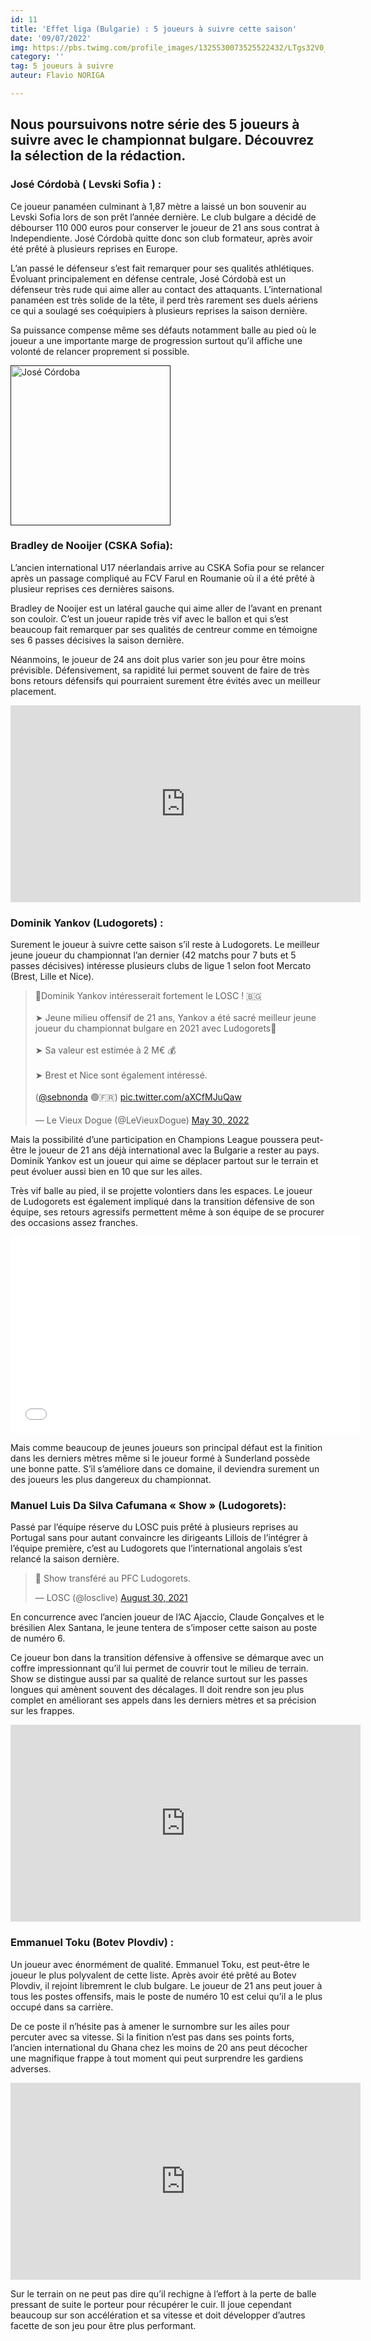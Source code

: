 ```yaml
---
id: 11
title: 'Effet liga (Bulgarie) : 5 joueurs à suivre cette saison'
date: '09/07/2022'
img: https://pbs.twimg.com/profile_images/1325530073525522432/LTgs32V0_400x400.jpg
category: ''
tag: 5 joueurs à suivre
auteur: Flavio NORIGA

---
```

## Nous poursuivons notre série des 5 joueurs à suivre avec le championnat bulgare. Découvrez la sélection de la rédaction.

### José Córdobà ( Levski Sofia ) :

Ce joueur panaméen culminant à 1,87 mètre a laissé un bon souvenir au Levski Sofia lors de son prêt l’année dernière. Le club bulgare a décidé de débourser 110 000 euros pour conserver le joueur de 21 ans sous contrat à Independiente. José Córdobà quitte donc son club formateur, après avoir été prêté à plusieurs reprises en Europe.

L’an passé le défenseur s’est fait remarquer pour ses qualités athlétiques. Évoluant principalement en défense centrale, José Córdobà est un défenseur très rude qui aime aller au contact des attaquants. L’international panaméen est très solide de la tête, il perd très rarement ses duels aériens ce qui a soulagé ses coéquipiers à plusieurs reprises la saison dernière.

Sa puissance compense même ses défauts notamment balle au pied où le joueur a une importante marge de progression surtout qu’il affiche une volonté de relancer proprement si possible.

<a title="Biser Todorov, CC BY 4.0 &lt;https://creativecommons.org/licenses/by/4.0&gt;, via Wikimedia Commons" href=""><img width="256" alt="José Córdoba" src=""></a>

### Bradley de Nooijer (CSKA Sofia):

L’ancien international U17 néerlandais arrive au CSKA Sofia pour se relancer après un passage compliqué au FCV Farul en Roumanie où il a été prêté à plusieur reprises ces dernières saisons.

Bradley de Nooijer est un latéral gauche qui aime aller de l’avant en prenant son couloir. C’est un joueur rapide très vif avec le ballon et qui s’est beaucoup fait remarquer par ses qualités de centreur comme en témoigne ses 6 passes décisives la saison dernière.

Néanmoins, le joueur de 24 ans doit plus varier son jeu pour être moins prévisible. Défensivement, sa rapidité lui permet souvent de faire de très bons retours défensifs qui pourraient surement être évités avec un meilleur placement.

<iframe width="560" height="315" src="https://www.youtube.com/embed/BHy-nKps_xk" title="YouTube video player" frameborder="0" allow="accelerometer; autoplay; clipboard-write; encrypted-media; gyroscope; picture-in-picture" allowfullscreen></iframe>

### Dominik Yankov (Ludogorets) :

Surement le joueur à suivre cette saison s’il reste à Ludogorets. Le meilleur jeune joueur du championnat l’an dernier (42 matchs pour 7 buts et 5 passes décisives) intéresse plusieurs clubs de ligue 1 selon foot Mercato (Brest, Lille et Nice).

<blockquote class="twitter-tweet"><p lang="fr" dir="ltr">🚨Dominik Yankov intéresserait fortement le LOSC ! 🇧🇬<br><br>➤ Jeune milieu offensif de 21 ans, Yankov a été sacré meilleur jeune joueur du championnat bulgare en 2021 avec Ludogorets🌟<br><br>➤ Sa valeur est estimée à 2 M€ 💰<br><br>➤ Brest et Nice sont également intéressé. <br><br>(<a href="https://twitter.com/sebnonda?ref_src=twsrc%5Etfw">@sebnonda</a> 🟢🇫🇷) <a href="https://t.co/aXCfMJuQaw">pic.twitter.com/aXCfMJuQaw</a></p>&mdash; Le Vieux Dogue (@LeVieuxDogue) <a href="https://twitter.com/LeVieuxDogue/status/1531227211176591363?ref_src=twsrc%5Etfw">May 30, 2022</a></blockquote> <script async src="https://platform.twitter.com/widgets.js" charset="utf-8"></script>

Mais la possibilité d’une participation en Champions League poussera peut-être le joueur de 21 ans déjà international avec la Bulgarie a rester au pays. Dominik Yankov est un joueur qui aime se déplacer partout sur le terrain et peut évoluer aussi bien en 10 que sur les ailes.

Très vif balle au pied, il se projette volontiers dans les espaces. Le joueur de Ludogorets est également impliqué dans la transition défensive de son équipe, ses retours agressifs permettent même à son équipe de se procurer des occasions assez franches.

<iframe width="560" height="315" src="[https://www.youtube.com/embed/K2PIhSGCcU0?start=66](https://www.youtube.com/embed/K2PIhSGCcU0?start=66 "https://www.youtube.com/embed/K2PIhSGCcU0?start=66")" title="YouTube video player" frameborder="0" allow="accelerometer; autoplay; clipboard-write; encrypted-media; gyroscope; picture-in-picture" allowfullscreen></iframe>

Mais comme beaucoup de jeunes joueurs son principal défaut est la finition dans les derniers mètres même si le joueur formé à Sunderland possède une bonne patte. S’il s’améliore dans ce domaine, il deviendra surement un des joueurs les plus dangereux du championnat.

### Manuel Luis Da Silva Cafumana « Show » (Ludogorets):

Passé par l’équipe réserve du LOSC puis prêté à plusieurs reprises au Portugal sans pour autant convaincre les dirigeants Lillois de l’intégrer à l’équipe première, c’est au Ludogorets que l’international angolais s’est relancé la saison dernière.

<blockquote class="twitter-tweet"><p lang="fr" dir="ltr">🔴 Show transféré au PFC Ludogorets.</p>&mdash; LOSC (@losclive) <a href="https://twitter.com/losclive/status/1432350958089015303?ref_src=twsrc%5Etfw">August 30, 2021</a></blockquote> <script async src="https://platform.twitter.com/widgets.js" charset="utf-8"></script>

En concurrence avec l’ancien joueur de l’AC Ajaccio, Claude Gonçalves et le brésilien Alex Santana, le jeune tentera de s’imposer cette saison au poste de numéro 6.

Ce joueur bon dans la transition défensive à offensive se démarque avec un coffre impressionnant qu’il lui permet de couvrir tout le milieu de terrain. Show se distingue aussi par sa qualité de relance surtout sur les passes longues qui amènent souvent des décalages. Il doit rendre son jeu plus complet en améliorant ses appels dans les derniers mètres et sa précision sur les frappes.

<iframe width="560" height="315" src="https://www.youtube.com/embed/sYxjH1zL4Dg" title="YouTube video player" frameborder="0" allow="accelerometer; autoplay; clipboard-write; encrypted-media; gyroscope; picture-in-picture" allowfullscreen></iframe>

### Emmanuel Toku (Botev Plovdiv) :

Un joueur avec énormément de qualité. Emmanuel Toku, est peut-être le joueur le plus polyvalent de cette liste. Après avoir été prêté au Botev Plovdiv, il rejoint libremrent le club bulgare. Le joueur de 21 ans peut jouer à tous les postes offensifs, mais le poste de numéro 10 est celui qu’il a le plus occupé dans sa carrière.

De ce poste il n’hésite pas à amener le surnombre sur les ailes pour percuter avec sa vitesse. Si la finition n’est pas dans ses points forts, l’ancien international du Ghana chez les moins de 20 ans peut décocher une magnifique frappe à tout moment qui peut surprendre les gardiens adverses.

<iframe width="560" height="315" src="https://www.youtube.com/embed/XXfKqxGOwCg" title="YouTube video player" frameborder="0" allow="accelerometer; autoplay; clipboard-write; encrypted-media; gyroscope; picture-in-picture" allowfullscreen></iframe>

Sur le terrain on ne peut pas dire qu’il rechigne à l’effort à la perte de balle pressant de suite le porteur pour récupérer le cuir. Il joue cependant beaucoup sur son accélération et sa vitesse et doit développer d’autres facette de son jeu pour être plus performant.